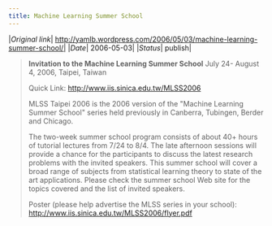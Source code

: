 ```yaml
---
title: Machine Learning Summer School
---
```


|*Original link*| http://yamlb.wordpress.com/2006/05/03/machine-learning-summer-school/|
|*Date*| 2006-05-03|
|*Status*| publish|

<blockquote><strong>Invitation to the Machine Learning Summer School</strong>
July 24- August 4, 2006, Taipei, Taiwan

Quick Link: <a class="moz-txt-link-freetext" href="http://www.iis.sinica.edu.tw/MLSS2006">http://www.iis.sinica.edu.tw/MLSS2006</a>

MLSS Taipei 2006 is the 2006 version of the "Machine Learning
Summer School" series held previously in Canberra, Tubingen,
Berder and Chicago.

The two-week summer school program consists of about 40+ hours
of tutorial lectures from 7/24 to 8/4. The late afternoon
sessions will provide a chance for the participants
to discuss the latest research problems with the invited
speakers. This summer school will cover a broad range of
subjects from statistical learning theory to state of the art
applications. Please check the summer school Web site for the
topics covered and the list of invited speakers.

Poster (please help advertise the MLSS series in your school):
<a class="moz-txt-link-freetext" href="http://www.iis.sinica.edu.tw/MLSS2006/flyer.pdf">http://www.iis.sinica.edu.tw/MLSS2006/flyer.pdf</a></blockquote>